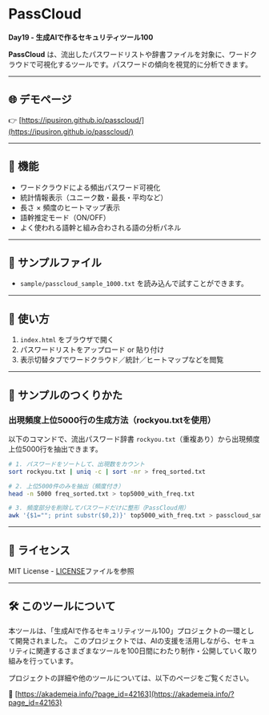 # PassCloud

**Day19 - 生成AIで作るセキュリティツール100**

**PassCloud** は、流出したパスワードリストや辞書ファイルを対象に、ワードクラウドで可視化するツールです。パスワードの傾向を視覚的に分析できます。

---
## 🌐 デモページ

👉 [https://ipusiron.github.io/passcloud/](https://ipusiron.github.io/passcloud/)

---

## 🔧 機能
- ワードクラウドによる頻出パスワード可視化
- 統計情報表示（ユニーク数・最長・平均など）
- 長さ × 頻度のヒートマップ表示
- 語幹推定モード（ON/OFF）
- よく使われる語幹と組み合わされる語の分析パネル

---
## 📁 サンプルファイル
- `sample/passcloud_sample_1000.txt` を読み込んで試すことができます。

---
## 🚀 使い方
1. `index.html` をブラウザで開く
2. パスワードリストをアップロード or 貼り付け
3. 表示切替タブでワードクラウド／統計／ヒートマップなどを閲覧

---
## 🔧 サンプルのつくりかた

### 出現頻度上位5000行の生成方法（rockyou.txtを使用）

以下のコマンドで、流出パスワード辞書 `rockyou.txt`（重複あり）から出現頻度上位5000行を抽出できます。

```bash
# 1. パスワードをソートして、出現数をカウント
sort rockyou.txt | uniq -c | sort -nr > freq_sorted.txt

# 2. 上位5000件のみを抽出（頻度付き）
head -n 5000 freq_sorted.txt > top5000_with_freq.txt

# 3. 頻度部分を削除してパスワードだけに整形（PassCloud用）
awk '{$1=""; print substr($0,2)}' top5000_with_freq.txt > passcloud_sample_top5000.txt
```

---
## 📄 ライセンス

MIT License - [LICENSE](LICENSE)ファイルを参照

---
## 🛠 このツールについて

本ツールは、「生成AIで作るセキュリティツール100」プロジェクトの一環として開発されました。 このプロジェクトでは、AIの支援を活用しながら、セキュリティに関連するさまざまなツールを100日間にわたり制作・公開していく取り組みを行っています。

プロジェクトの詳細や他のツールについては、以下のページをご覧ください。

🔗 [https://akademeia.info/?page_id=42163](https://akademeia.info/?page_id=42163)